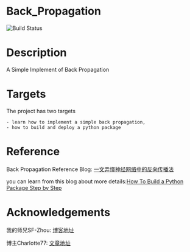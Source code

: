 # Back_Propagation
![Build Status](https://travis-ci.org/Wingsgo/Back_Propagation.svg?branch=master)

# Description
A Simple Implement of Back Propagation

# Targets
The project has two targets

	- learn how to implement a simple back propagation,
	- how to build and deploy a python package

# Reference
Back Propagation Reference Blog: [一文弄懂神经网络中的反向传播法](https://www.cnblogs.com/charlotte77/p/5629865.html)

you can learn from this blog about more details:[How To Build a Python Package Step by Step](https://sf-zhou.github.io/programming/python_package_dingtalk_robot.html)

#  Acknowledgements

我的师兄SF-Zhou: [博客地址](https://sf-zhou.github.io/)

博主Charlotte77: [文章地址](https://www.cnblogs.com/charlotte77/p/5629865.html)